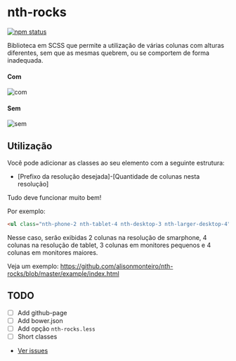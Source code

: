 # nth-rocks

[![npm status](https://img.shields.io/npm/v/nth-rocks.svg)](https://www.npmjs.com/package/nth-rocks)

Biblioteca em SCSS que permite a utilização de várias colunas com alturas diferentes, sem que as mesmas quebrem, ou se comportem de forma inadequada.

#### Com
![com](https://raw.githubusercontent.com/alisonmonteiro/nth-rocks/master/example/com.png)
#### Sem
![sem](https://raw.githubusercontent.com/alisonmonteiro/nth-rocks/master/example/sem.png)

## Utilização

Você pode adicionar as classes ao seu elemento com a seguinte estrutura:
- [Prefixo da resolução desejada]-[Quantidade de colunas nesta resolução]

Tudo deve funcionar muito bem!

Por exemplo:
~~~html
<ul class="nth-phone-2 nth-tablet-4 nth-desktop-3 nth-larger-desktop-4"
~~~

Nesse caso, serão exibidas 2 colunas na resolução de smarphone, 4 colunas na resolução de tablet, 3 colunas em monitores pequenos e 4 colunas em monitores maiores.

Veja um exemplo: https://github.com/alisonmonteiro/nth-rocks/blob/master/example/index.html

## TODO
- [ ] Add github-page
- [ ] Add bower.json
- [ ] Add opção `nth-rocks.less`
- [ ] Short classes
- [Ver issues](https://github.com/alisonmonteiro/nth-rocks/issues)
